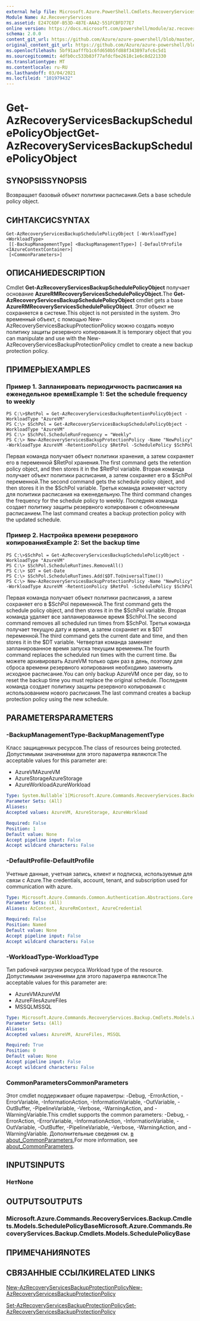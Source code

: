 ```yaml
---
external help file: Microsoft.Azure.PowerShell.Cmdlets.RecoveryServices.Backup.dll-Help.xml
Module Name: Az.RecoveryServices
ms.assetid: E247C6DF-B53D-487E-AAA2-551FCBFD77E7
online version: https://docs.microsoft.com/powershell/module/az.recoveryservices/get-azrecoveryservicesbackupschedulepolicyobject
schema: 2.0.0
content_git_url: https://github.com/Azure/azure-powershell/blob/master/src/RecoveryServices/RecoveryServices/help/Get-AzRecoveryServicesBackupSchedulePolicyObject.md
original_content_git_url: https://github.com/Azure/azure-powershell/blob/master/src/RecoveryServices/RecoveryServices/help/Get-AzRecoveryServicesBackupSchedulePolicyObject.md
ms.openlocfilehash: 5bf91aafffb1c6fd650b5fd88f343897afc6c5d1
ms.sourcegitcommit: 4dfb0cc533b83f77afdcfbe2618c1e6c8d221330
ms.translationtype: MT
ms.contentlocale: ru-RU
ms.lasthandoff: 03/04/2021
ms.locfileid: "101979432"
---
```

# <span data-ttu-id="4c234-101">Get-AzRecoveryServicesBackupSchedulePolicyObject</span><span class="sxs-lookup"><span data-stu-id="4c234-101">Get-AzRecoveryServicesBackupSchedulePolicyObject</span></span>

## <span data-ttu-id="4c234-102">SYNOPSIS</span><span class="sxs-lookup"><span data-stu-id="4c234-102">SYNOPSIS</span></span>
<span data-ttu-id="4c234-103">Возвращает базовый объект политики расписания.</span><span class="sxs-lookup"><span data-stu-id="4c234-103">Gets a base schedule policy object.</span></span>

## <span data-ttu-id="4c234-104">СИНТАКСИС</span><span class="sxs-lookup"><span data-stu-id="4c234-104">SYNTAX</span></span>

```
Get-AzRecoveryServicesBackupSchedulePolicyObject [-WorkloadType] <WorkloadType>
 [[-BackupManagementType] <BackupManagementType>] [-DefaultProfile <IAzureContextContainer>]
 [<CommonParameters>]
```

## <span data-ttu-id="4c234-105">ОПИСАНИЕ</span><span class="sxs-lookup"><span data-stu-id="4c234-105">DESCRIPTION</span></span>
<span data-ttu-id="4c234-106">Cmdlet **Get-AzRecoveryServicesBackupSchedulePolicyObject** получает основание **AzureRMRecoveryServicesSchedulePolicyObject.**</span><span class="sxs-lookup"><span data-stu-id="4c234-106">The **Get-AzRecoveryServicesBackupSchedulePolicyObject** cmdlet gets a base **AzureRMRecoveryServicesSchedulePolicyObject**.</span></span>
<span data-ttu-id="4c234-107">Этот объект не сохраняется в системе.</span><span class="sxs-lookup"><span data-stu-id="4c234-107">This object is not persisted in the system.</span></span>
<span data-ttu-id="4c234-108">Это временный объект, с помощью New-AzRecoveryServicesBackupProtectionPolicy можно создать новую политику защиты резервного копирования.</span><span class="sxs-lookup"><span data-stu-id="4c234-108">It is temporary object that you can manipulate and use with the New-AzRecoveryServicesBackupProtectionPolicy cmdlet to create a new backup protection policy.</span></span>

## <span data-ttu-id="4c234-109">ПРИМЕРЫ</span><span class="sxs-lookup"><span data-stu-id="4c234-109">EXAMPLES</span></span>

### <span data-ttu-id="4c234-110">Пример 1. Запланировать периодичность расписания на еженедельное время</span><span class="sxs-lookup"><span data-stu-id="4c234-110">Example 1: Set the schedule frequency to weekly</span></span>
```
PS C:\>$RetPol = Get-AzRecoveryServicesBackupRetentionPolicyObject -WorkloadType "AzureVM" 
PS C:\> $SchPol = Get-AzRecoveryServicesBackupSchedulePolicyObject -WorkloadType "AzureVM" 
PS C:\> $SchPol.ScheduleRunFrequency = "Weekly"
PS C:\> New-AzRecoveryServicesBackupProtectionPolicy -Name "NewPolicy" -WorkloadType AzureVM -RetentionPolicy $RetPol -SchedulePolicy $SchPol
```

<span data-ttu-id="4c234-111">Первая команда получает объект политики хранения, а затем сохраняет его в переменной $RetPol хранения.</span><span class="sxs-lookup"><span data-stu-id="4c234-111">The first command gets the retention policy object, and then stores it in the $RetPol variable.</span></span>
<span data-ttu-id="4c234-112">Вторая команда получает объект политики расписания, а затем сохраняет его в $SchPol переменной.</span><span class="sxs-lookup"><span data-stu-id="4c234-112">The second command gets the schedule policy object, and then stores it in the $SchPol variable.</span></span>
<span data-ttu-id="4c234-113">Третья команда изменяет частоту для политики расписания на еженедельную.</span><span class="sxs-lookup"><span data-stu-id="4c234-113">The third command changes the frequency for the schedule policy to weekly.</span></span>
<span data-ttu-id="4c234-114">Последняя команда создает политику защиты резервного копирования с обновленным расписанием.</span><span class="sxs-lookup"><span data-stu-id="4c234-114">The last command creates a backup protection policy with the updated schedule.</span></span>

### <span data-ttu-id="4c234-115">Пример 2. Настройка времени резервного копирования</span><span class="sxs-lookup"><span data-stu-id="4c234-115">Example 2: Set the backup time</span></span>
```
PS C:\>$SchPol = Get-AzRecoveryServicesBackupSchedulePolicyObject -WorkloadType "AzureVM" 
PS C:\> $SchPol.ScheduleRunTimes.RemoveAll()
PS C:\> $DT = Get-Date
PS C:\> $SchPol.ScheduleRunTimes.Add($DT.ToUniversalTime())
PS C:\> New-AzRecoveryServicesBackupProtectionPolicy -Name "NewPolicy" -WorkloadType AzureVM -RetentionPolicy $RetPol -SchedulePolicy $SchPol
```

<span data-ttu-id="4c234-116">Первая команда получает объект политики расписания, а затем сохраняет его в $SchPol переменной.</span><span class="sxs-lookup"><span data-stu-id="4c234-116">The first command gets the schedule policy object, and then stores it in the $SchPol variable.</span></span>
<span data-ttu-id="4c234-117">Вторая команда удаляет все запланированное время $SchPol.</span><span class="sxs-lookup"><span data-stu-id="4c234-117">The second command removes all scheduled run times from $SchPol.</span></span>
<span data-ttu-id="4c234-118">Третья команда получает текущую дату и время, а затем сохраняет их в $DT переменной.</span><span class="sxs-lookup"><span data-stu-id="4c234-118">The third command gets the current date and time, and then stores it in the $DT variable.</span></span>
<span data-ttu-id="4c234-119">Четвертая команда заменяет запланированное время запуска текущим временем.</span><span class="sxs-lookup"><span data-stu-id="4c234-119">The fourth command replaces the scheduled run times with the current time.</span></span>
<span data-ttu-id="4c234-120">Вы можете архивировать AzureVM только один раз в день, поэтому для сброса времени резервного копирования необходимо заменить исходное расписание.</span><span class="sxs-lookup"><span data-stu-id="4c234-120">You can only backup AzureVM once per day, so to reset the backup time you must replace the original schedule.</span></span>
<span data-ttu-id="4c234-121">Последняя команда создает политику защиты резервного копирования с использованием нового расписания.</span><span class="sxs-lookup"><span data-stu-id="4c234-121">The last command creates a backup protection policy using the new schedule.</span></span>

## <span data-ttu-id="4c234-122">PARAMETERS</span><span class="sxs-lookup"><span data-stu-id="4c234-122">PARAMETERS</span></span>

### <span data-ttu-id="4c234-123">-BackupManagementType</span><span class="sxs-lookup"><span data-stu-id="4c234-123">-BackupManagementType</span></span>
<span data-ttu-id="4c234-124">Класс защищенных ресурсов.</span><span class="sxs-lookup"><span data-stu-id="4c234-124">The class of resources being protected.</span></span> <span data-ttu-id="4c234-125">Допустимыми значениями для этого параметра являются:</span><span class="sxs-lookup"><span data-stu-id="4c234-125">The acceptable values for this parameter are:</span></span>
- <span data-ttu-id="4c234-126">AzureVM</span><span class="sxs-lookup"><span data-stu-id="4c234-126">AzureVM</span></span> 
- <span data-ttu-id="4c234-127">AzureStorage</span><span class="sxs-lookup"><span data-stu-id="4c234-127">AzureStorage</span></span>
- <span data-ttu-id="4c234-128">AzureWorkload</span><span class="sxs-lookup"><span data-stu-id="4c234-128">AzureWorkload</span></span>

```yaml
Type: System.Nullable`1[Microsoft.Azure.Commands.RecoveryServices.Backup.Cmdlets.Models.BackupManagementType]
Parameter Sets: (All)
Aliases:
Accepted values: AzureVM, AzureStorage, AzureWorkload

Required: False
Position: 1
Default value: None
Accept pipeline input: False
Accept wildcard characters: False
```

### <span data-ttu-id="4c234-129">-DefaultProfile</span><span class="sxs-lookup"><span data-stu-id="4c234-129">-DefaultProfile</span></span>
<span data-ttu-id="4c234-130">Учетные данные, учетная запись, клиент и подписка, используемые для связи с Azure.</span><span class="sxs-lookup"><span data-stu-id="4c234-130">The credentials, account, tenant, and subscription used for communication with azure.</span></span>

```yaml
Type: Microsoft.Azure.Commands.Common.Authentication.Abstractions.Core.IAzureContextContainer
Parameter Sets: (All)
Aliases: AzContext, AzureRmContext, AzureCredential

Required: False
Position: Named
Default value: None
Accept pipeline input: False
Accept wildcard characters: False
```

### <span data-ttu-id="4c234-131">-WorkloadType</span><span class="sxs-lookup"><span data-stu-id="4c234-131">-WorkloadType</span></span>
<span data-ttu-id="4c234-132">Тип рабочей нагрузки ресурса.</span><span class="sxs-lookup"><span data-stu-id="4c234-132">Workload type of the resource.</span></span> <span data-ttu-id="4c234-133">Допустимыми значениями для этого параметра являются:</span><span class="sxs-lookup"><span data-stu-id="4c234-133">The acceptable values for this parameter are:</span></span>
- <span data-ttu-id="4c234-134">AzureVM</span><span class="sxs-lookup"><span data-stu-id="4c234-134">AzureVM</span></span> 
- <span data-ttu-id="4c234-135">AzureFiles</span><span class="sxs-lookup"><span data-stu-id="4c234-135">AzureFiles</span></span>
- <span data-ttu-id="4c234-136">MSSQL</span><span class="sxs-lookup"><span data-stu-id="4c234-136">MSSQL</span></span>


```yaml
Type: Microsoft.Azure.Commands.RecoveryServices.Backup.Cmdlets.Models.WorkloadType
Parameter Sets: (All)
Aliases:
Accepted values: AzureVM, AzureFiles, MSSQL

Required: True
Position: 0
Default value: None
Accept pipeline input: False
Accept wildcard characters: False
```

### <span data-ttu-id="4c234-137">CommonParameters</span><span class="sxs-lookup"><span data-stu-id="4c234-137">CommonParameters</span></span>
<span data-ttu-id="4c234-138">Этот cmdlet поддерживает общие параметры: -Debug, -ErrorAction, -ErrorVariable, -InformationAction, -InformationVariable, -OutVariable, -OutBuffer, -PipelineVariable, -Verbose, -WarningAction, and -WarningVariable.</span><span class="sxs-lookup"><span data-stu-id="4c234-138">This cmdlet supports the common parameters: -Debug, -ErrorAction, -ErrorVariable, -InformationAction, -InformationVariable, -OutVariable, -OutBuffer, -PipelineVariable, -Verbose, -WarningAction, and -WarningVariable.</span></span> <span data-ttu-id="4c234-139">Дополнительные сведения см. [в about_CommonParameters.](http://go.microsoft.com/fwlink/?LinkID=113216)</span><span class="sxs-lookup"><span data-stu-id="4c234-139">For more information, see [about_CommonParameters](http://go.microsoft.com/fwlink/?LinkID=113216).</span></span>

## <span data-ttu-id="4c234-140">INPUTS</span><span class="sxs-lookup"><span data-stu-id="4c234-140">INPUTS</span></span>

### <span data-ttu-id="4c234-141">Нет</span><span class="sxs-lookup"><span data-stu-id="4c234-141">None</span></span>

## <span data-ttu-id="4c234-142">OUTPUTS</span><span class="sxs-lookup"><span data-stu-id="4c234-142">OUTPUTS</span></span>

### <span data-ttu-id="4c234-143">Microsoft.Azure.Commands.RecoveryServices.Backup.Cmdlets.Models.SchedulePolicyBase</span><span class="sxs-lookup"><span data-stu-id="4c234-143">Microsoft.Azure.Commands.RecoveryServices.Backup.Cmdlets.Models.SchedulePolicyBase</span></span>

## <span data-ttu-id="4c234-144">ПРИМЕЧАНИЯ</span><span class="sxs-lookup"><span data-stu-id="4c234-144">NOTES</span></span>

## <span data-ttu-id="4c234-145">СВЯЗАННЫЕ ССЫЛКИ</span><span class="sxs-lookup"><span data-stu-id="4c234-145">RELATED LINKS</span></span>

[<span data-ttu-id="4c234-146">New-AzRecoveryServicesBackupProtectionPolicy</span><span class="sxs-lookup"><span data-stu-id="4c234-146">New-AzRecoveryServicesBackupProtectionPolicy</span></span>](./New-AzRecoveryServicesBackupProtectionPolicy.md)

[<span data-ttu-id="4c234-147">Set-AzRecoveryServicesBackupProtectionPolicy</span><span class="sxs-lookup"><span data-stu-id="4c234-147">Set-AzRecoveryServicesBackupProtectionPolicy</span></span>](./Set-AzRecoveryServicesBackupProtectionPolicy.md)


